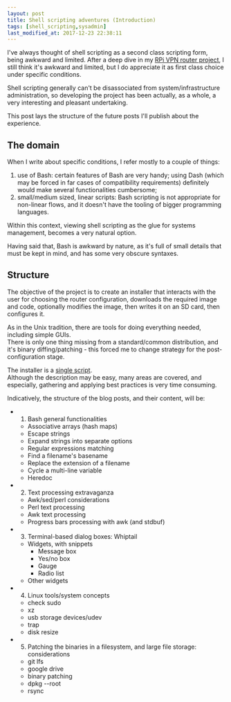 ```yaml
---
layout: post
title: Shell scripting adventures (Introduction)
tags: [shell_scripting,sysadmin]
last_modified_at: 2017-12-23 22:38:11
---
```


I've always thought of shell scripting as a second class scripting form, being awkward and limited.
After a deep dive in my [RPi VPN router project](https://github.com/saveriomiroddi/rpi_vpn_router), I still think it's awkward and limited, but I do appreciate it as first class choice under specific conditions.

Shell scripting generally can't be disassociated from system/infrastructure administration, so developing the project has been actually, as a whole, a very interesting and pleasant undertaking.

This post lays the structure of the future posts I'll publish about the experience.

## The domain

When I write about specific conditions, I refer mostly to a couple of things:

1. use of Bash: certain features of Bash are very handy; using Dash (which may be forced in far cases of compatibility requirements) definitely would make several functionalities cumbersome;
2. small/medium sized, linear scripts: Bash scripting is not appropriate for non-linear flows, and it doesn't have the tooling of bigger programming languages.

Within this context, viewing shell scripting as the glue for systems management, becomes a very natural option.

Having said that, Bash is awkward by nature, as it's full of small details that must be kept in mind, and has some very obscure syntaxes.

## Structure

The objective of the project is to create an installer that interacts with the user for choosing the router configuration, downloads the required image and code, optionally modifies the image, then writes it on an SD card, then configures it.

As in the Unix tradition, there are tools for doing everything needed, including simple GUIs.  
There is only one thing missing from a standard/common distribution, and it's binary diffing/patching - this forced me to change strategy for the post-configuration stage.

The installer is a [single script](https://github.com/saveriomiroddi/rpi_vpn_router/blob/master/install_vpn_router.sh).  
Although the description may be easy, many areas are covered, and especially, gathering and applying best practices is very time consuming.

Indicatively, the structure of the blog posts, and their content, will be:

- 1) Bash general functionalities
  - Associative arrays (hash maps)
  - Escape strings
  - Expand strings into separate options
  - Regular expressions matching
  - Find a filename's basename
  - Replace the extension of a filename
  - Cycle a multi-line variable
  - Heredoc
- 2) Text processing extravaganza
  - Awk/sed/perl considerations
  - Perl text processing
  - Awk text processing
  - Progress bars processing with awk (and stdbuf)
- 3) Terminal-based dialog boxes: Whiptail
  - Widgets, with snippets
    - Message box
    - Yes/no box
    - Gauge
    - Radio list
  - Other widgets
- 4) Linux tools/system concepts
  - check sudo
  - xz
  - usb storage devices/udev
  - trap
  - disk resize
- 5) Patching the binaries in a filesystem, and large file storage: considerations
  - git lfs
  - google drive
  - binary patching
  - dpkg --root
  - rsync
